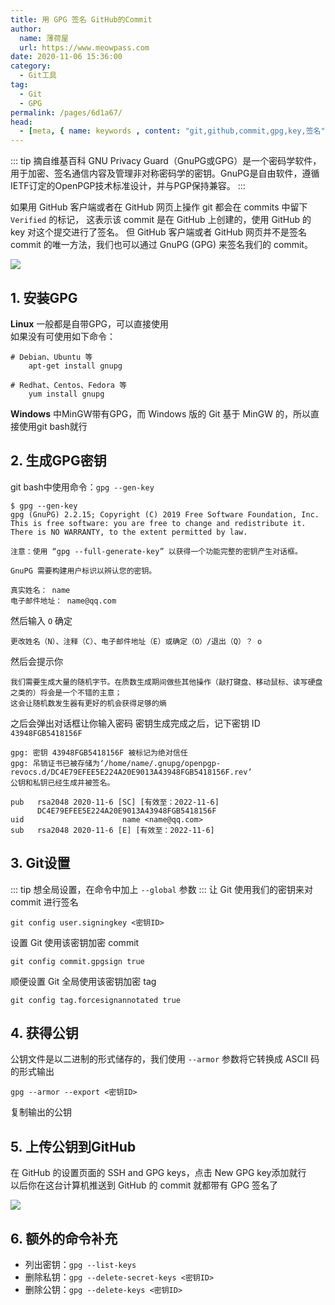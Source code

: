 ```yaml
---
title: 用 GPG 签名 GitHub的Commit
author:
  name: 薄荷屋
  url: https://www.meowpass.com
date: 2020-11-06 15:36:00
category: 
  - Git工具
tag: 
  - Git
  - GPG
permalink: /pages/6d1a67/
head:
  - [meta, { name: keywords , content: "git,github,commit,gpg,key,签名" }]
---
```


::: tip 摘自维基百科
GNU Privacy Guard（GnuPG或GPG）是一个密码学软件，用于加密、签名通信内容及管理非对称密码学的密钥。GnuPG是自由软件，遵循IETF订定的OpenPGP技术标准设计，并与PGP保持兼容。
:::
<!-- more -->

如果用 GitHub 客户端或者在 GitHub 网页上操作 git 都会在 commits 中留下 ``Verified`` 的标记，
这表示该 commit 是在 GitHub 上创建的，使用 GitHub 的 key 对这个提交进行了签名。
但 GitHub 客户端或者 GitHub 网页并不是签名 commit 的唯一方法，我们也可以通过 GnuPG (GPG) 来签名我们的 commit。<br>

![](/assets/page-img/2020/20201106/3.webp)

## 1. 安装GPG
**Linux** 一般都是自带GPG，可以直接使用<br>
如果没有可使用如下命令：
```
# Debian、Ubuntu 等
    apt-get install gnupg

# Redhat、Centos、Fedora 等
    yum install gnupg
```
**Windows** 中MinGW带有GPG，而 Windows 版的 Git 基于 MinGW 的，所以直接使用git bash就行
## 2. 生成GPG密钥
git bash中使用命令：``gpg --gen-key``
```
$ gpg --gen-key
gpg (GnuPG) 2.2.15; Copyright (C) 2019 Free Software Foundation, Inc.
This is free software: you are free to change and redistribute it.
There is NO WARRANTY, to the extent permitted by law.

注意：使用 “gpg --full-generate-key” 以获得一个功能完整的密钥产生对话框。

GnuPG 需要构建用户标识以辨认您的密钥。

真实姓名： name
电子邮件地址： name@qq.com

```
然后输入 ``O`` 确定
```
更改姓名（N）、注释（C）、电子邮件地址（E）或确定（O）/退出（Q）？ o
```
然后会提示你
```
我们需要生成大量的随机字节。在质数生成期间做些其他操作（敲打键盘、移动鼠标、读写硬盘之类的）将会是一个不错的主意；
这会让随机数发生器有更好的机会获得足够的熵
```
之后会弹出对话框让你输入密码
密钥生成完成之后，记下密钥 ID ``43948FGB5418156F``
```
gpg: 密钥 43948FGB5418156F 被标记为绝对信任
gpg: 吊销证书已被存储为‘/home/name/.gnupg/openpgp-revocs.d/DC4E79EFEE5E224A20E9013A43948FGB5418156F.rev’
公钥和私钥已经生成并被签名。

pub   rsa2048 2020-11-6 [SC] [有效至：2022-11-6]
      DC4E79EFEE5E224A20E9013A43948FGB5418156F
uid                      name <name@qq.com>
sub   rsa2048 2020-11-6 [E] [有效至：2022-11-6]
```
## 3. Git设置
::: tip
想全局设置，在命令中加上 ``--global`` 参数
:::
让 Git 使用我们的密钥来对 commit 进行签名
```
git config user.signingkey <密钥ID>
```
设置 Git 使用该密钥加密 commit
```
git config commit.gpgsign true
```
顺便设置 Git 全局使用该密钥加密 tag
```
git config tag.forcesignannotated true
```
## 4. 获得公钥
公钥文件是以二进制的形式储存的，我们使用 ``--armor`` 参数将它转换成 ASCII 码的形式输出
```
gpg --armor --export <密钥ID>
```
复制输出的公钥
## 5. 上传公钥到GitHub
在 GitHub 的设置页面的 SSH and GPG keys，点击 New GPG key添加就行<br>
以后你在这台计算机推送到 GitHub 的 commit 就都带有 GPG 签名了

![](/assets/page-img/2020/20201106/4.webp)

## 6. 额外的命令补充
- 列出密钥：``gpg --list-keys``
- 删除私钥：``gpg --delete-secret-keys <密钥ID>``
- 删除公钥：``gpg --delete-keys <密钥ID>``